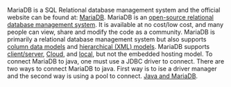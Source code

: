 MariaDB is a SQL Relational database management system and the official website can be found at: [MariaDB](https://mariadb.org/). MariaDB is an [open-source relational database management system](https://www.navisite.com/blog/open-source-vs-commercial-database-systems/). It is available at no cost/low cost, and many people can view, share and modify the code as a community. MariaDB is primarily a relational database management system but also supports [column data models](https://mariadb.com/database-topics/analytics/) and [hierarchical (XML) models](https://mariadb.com/kb/en/understanding-the-hierarchical-database-model/). MariaDB supports [client/server](https://mariadb.com/kb/en/securing-connections-for-client-and-server/), [Cloud](https://www.cloudclusters.io/cloud/mariadb/), and [local](https://mariadb.com/kb/en/connecting-to-mariadb/), but not the embedded hosting model. To connect MariaDB to java, one must use a JDBC driver to connect. There are two ways to connect MariaDB to java. First way is to ise a driver manager and the second way is using a pool to connect. [Java and MariaDB](https://hevodata.com/learn/mariadb-java/#s2). 
